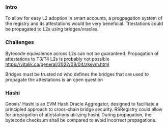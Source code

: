 ### Intro 
To allow for easy L2 adoption in smart accounts, a progpagation system of the registry and its attestations would be very beneficial.
Tttestations could be propagated to L2s using bridges/oracles. 

### Challenges 

Bytecode equivalence across L2s can not be guaranteed. Propagation of attestations to T3/T4 L2s is probably not possible https://vitalik.ca/general/2022/08/04/zkevm.html

Bridges must be trusted nd who defines the bridges that are used to propagate the 
attestations is an open question


### Hashi
Gnosis' Hashi is an EVM Hash Oracle Aggregator, designed to facilitate a principled approach to cross-chain bridge security.
RSRegistry could allow for propagation of attestations utilizing hashi. 
During propagation, the bytecode checksum shall be compared to avoid incorrect propagations.


